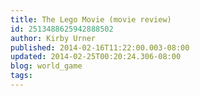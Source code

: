 ```yaml
---
title: The Lego Movie (movie review)
id: 2513488625942888502
author: Kirby Urner
published: 2014-02-16T11:22:00.003-08:00
updated: 2014-02-25T00:20:24.306-08:00
blog: world_game
tags: 
---
```



